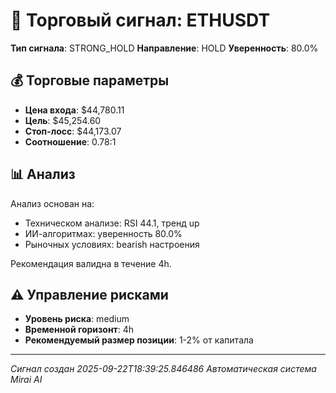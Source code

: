 
# 🎯 Торговый сигнал: ETHUSDT

**Тип сигнала**: STRONG_HOLD
**Направление**: HOLD
**Уверенность**: 80.0%

## 💰 Торговые параметры
- **Цена входа**: $44,780.11
- **Цель**: $45,254.60
- **Стоп-лосс**: $44,173.07
- **Соотношение**: 0.78:1

## 📊 Анализ

Анализ основан на:
- Техническом анализе: RSI 44.1, тренд up
- ИИ-алгоритмах: уверенность 80.0%
- Рыночных условиях: bearish настроения

Рекомендация валидна в течение 4h.
        

## ⚠️ Управление рисками
- **Уровень риска**: medium
- **Временной горизонт**: 4h
- **Рекомендуемый размер позиции**: 1-2% от капитала

---
*Сигнал создан 2025-09-22T18:39:25.846486*
*Автоматическая система Mirai AI*
        